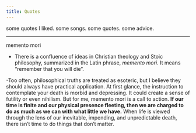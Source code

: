 ```yaml
---
title: Quotes
---
```


some quotes I liked. some songs. some quotes. some advice.

---

memento mori
- There is a confluence of ideas in Christian theology and Stoic philosophy, summarized in the Latin phrase, *memento mori*. It means “remember that you will die”.

-Too often, philosophical truths are treated as esoteric, but I believe they should always have practical application. At first glance, the instruction to contemplate your death is morbid and depressing. It could create a sense of futility or even nihilism. But for me, memento mori is a call to action. **If our time is finite and our physical presence fleeting, then we are charged to do as much as we can with what little we have.** When life is viewed through the lens of our inevitable, impending, and unpredictable death, there isn’t time to do things that don’t matter.
